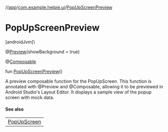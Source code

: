 //[app](../../index.md)/[com.example.helpie.ui](index.md)/[PopUpScreenPreview](-pop-up-screen-preview.md)

# PopUpScreenPreview

[androidJvm]\

@[Preview](https://developer.android.com/reference/kotlin/androidx/compose/ui/tooling/preview/Preview.html)(showBackground = true)

@[Composable](https://developer.android.com/reference/kotlin/androidx/compose/runtime/Composable.html)

fun [PopUpScreenPreview](-pop-up-screen-preview.md)()

A preview composable function for the PopUpScreen. This function is annotated with @Preview and @Composable, allowing it to be previewed in Android Studio's Layout Editor. It displays a sample view of the popup screen with mock data.

#### See also

| |
|---|
| [PopUpScreen](-pop-up-screen.md) |
